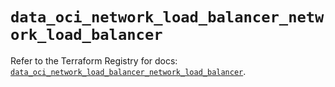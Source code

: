 # `data_oci_network_load_balancer_network_load_balancer`

Refer to the Terraform Registry for docs: [`data_oci_network_load_balancer_network_load_balancer`](https://registry.terraform.io/providers/oracle/oci/7.19.0/docs/data-sources/network_load_balancer_network_load_balancer).
